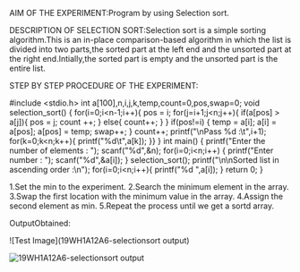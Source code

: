 AIM OF THE EXPERIMENT:Program by using Selection sort.

DESCRIPTION OF SELECTION SORT:Selection sort is a simple sorting algorithm.This is an in-place comparison-based algorithm in which the list is divided into two parts,the sorted part at the left end and the unsorted part at the right end.Intially,the sorted part is empty and the unsorted part is the entire list.

STEP BY STEP PROCEDURE OF THE EXPERIMENT:

#include <stdio.h>
int a[100],n,i,j,k,temp,count=0,pos,swap=0;
void selection_sort()
{
    for(i=0;i<n-1;i++){
        pos = i;
        for(j=i+1;j<n;j++){
            if(a[pos] > a[j]){
                pos = j;
                count ++; }
            else{
                count++; }
        }
        if(pos!=i)
        {
            temp = a[i];
            a[i] = a[pos];
            a[pos] = temp;
            swap++;
        }
        count++;
    printf("\nPass %d :\t",i+1);
    for(k=0;k<n;k++){
        printf("%d\t",a[k]);
    }}
}
int main()
{
    printf("Enter the number of elements : ");
    scanf("%d",&n);
    for(i=0;i<n;i++)
    {
        printf("Enter number : ");
        scanf("%d",&a[i]);
    }
    selection_sort();
    printf("\n\nSorted list in ascending order :\n");
    for(i=0;i<n;i++){
        printf("%d ",a[i]);
    }
    return 0;
}

1.Set the min to the experiment.
2.Search the minimum element in the array.
3.Swap the first location with the minimum value in the array.
4.Assign the second element as min.
5.Repeat the process until we get a sortd array.

OutputObtained:

![Test Image](19WH1A12A6-selectionsort output)

![19WH1A12A6-selectionsort output](https://user-images.githubusercontent.com/69143855/93011870-067f1200-f5b8-11ea-82f6-58a78f7ab11e.png)


